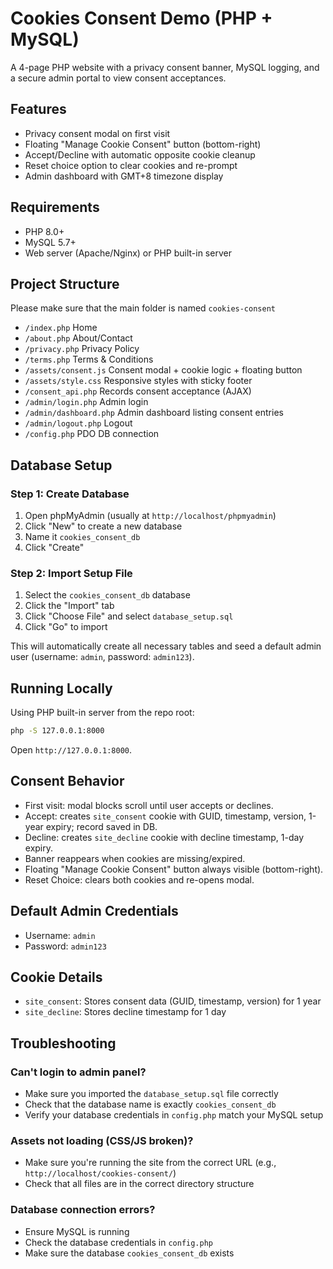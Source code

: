 # Cookies Consent Demo (PHP + MySQL)

A 4-page PHP website with a privacy consent banner, MySQL logging, and a secure admin portal to view consent acceptances.

## Features
- Privacy consent modal on first visit
- Floating "Manage Cookie Consent" button (bottom-right)
- Accept/Decline with automatic opposite cookie cleanup
- Reset choice option to clear cookies and re-prompt
- Admin dashboard with GMT+8 timezone display

## Requirements
- PHP 8.0+
- MySQL 5.7+
- Web server (Apache/Nginx) or PHP built-in server

## Project Structure
Please make sure that the main folder is named `cookies-consent`
- `/index.php` Home
- `/about.php` About/Contact
- `/privacy.php` Privacy Policy
- `/terms.php` Terms & Conditions
- `/assets/consent.js` Consent modal + cookie logic + floating button
- `/assets/style.css` Responsive styles with sticky footer
- `/consent_api.php` Records consent acceptance (AJAX)
- `/admin/login.php` Admin login
- `/admin/dashboard.php` Admin dashboard listing consent entries
- `/admin/logout.php` Logout
- `/config.php` PDO DB connection

## Database Setup

### Step 1: Create Database
1. Open phpMyAdmin (usually at `http://localhost/phpmyadmin`)
2. Click "New" to create a new database
3. Name it `cookies_consent_db`
4. Click "Create"

### Step 2: Import Setup File
1. Select the `cookies_consent_db` database
2. Click the "Import" tab
3. Click "Choose File" and select `database_setup.sql`
4. Click "Go" to import

This will automatically create all necessary tables and seed a default admin user (username: `admin`, password: `admin123`).

## Running Locally
Using PHP built-in server from the repo root:

```bash
php -S 127.0.0.1:8000
```
Open `http://127.0.0.1:8000`.

## Consent Behavior
- First visit: modal blocks scroll until user accepts or declines.
- Accept: creates `site_consent` cookie with GUID, timestamp, version, 1-year expiry; record saved in DB.
- Decline: creates `site_decline` cookie with decline timestamp, 1-day expiry.
- Banner reappears when cookies are missing/expired.
- Floating "Manage Cookie Consent" button always visible (bottom-right).
- Reset Choice: clears both cookies and re-opens modal.

## Default Admin Credentials
- Username: `admin`
- Password: `admin123`

## Cookie Details
- `site_consent`: Stores consent data (GUID, timestamp, version) for 1 year
- `site_decline`: Stores decline timestamp for 1 day

## Troubleshooting

### Can't login to admin panel?
- Make sure you imported the `database_setup.sql` file correctly
- Check that the database name is exactly `cookies_consent_db`
- Verify your database credentials in `config.php` match your MySQL setup

### Assets not loading (CSS/JS broken)?
- Make sure you're running the site from the correct URL (e.g., `http://localhost/cookies-consent/`)
- Check that all files are in the correct directory structure

### Database connection errors?
- Ensure MySQL is running
- Check the database credentials in `config.php`
- Make sure the database `cookies_consent_db` exists
